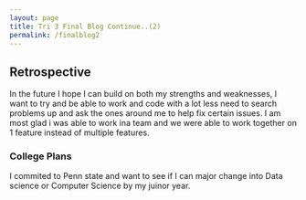 ```yaml
---
layout: page
title: Tri 3 Final Blog Continue..(2)
permalink: /finalblog2
---
```


<h2> Retrospective</h2>


<p>In the future I hope I can build on both my strengths and weaknesses, 
I want to try and be able to work and code with a lot less need to search problems up and ask the ones around me to help fix certain issues. 
I am most glad i was able to work ina team and we were able to work together on 1 feature instead of multiple features.</p>

<h3> College Plans </h3>

<p> I commited to Penn state and want to see if I can major change into Data science or Computer Science by my juinor year.</p>

